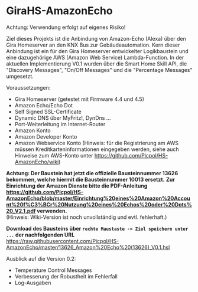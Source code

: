 # GiraHS-AmazonEcho
Achtung: Verwendung erfolgt auf eigenes Risiko!

Ziel dieses Projekts ist die Anbindung von Amazon-Echo (Alexa) über den Gira Homeserver an den KNX Bus zur Gebäudeautomation.
Kern dieser Anbindung ist ein für den Gira Homeserver entwickelter Logikbaustein und eine dazugehörige AWS (Amazon Web Service) Lambda-Function.
In der aktuellen Implementierung V0.1 wurden über die Smart Home Skill API, die "Discovery Messages", "On/Off Messages" und die "Percentage Messages" umgesetzt.

Voraussetzungen:
* Gira Homeserver (getestet mit Firmware 4.4 und 4.5)
* Amazon Echo/Echo Dot
* Self Signed SSL-Certificate
* Dynamic DNS über MyFritz!, DynDns ...
* Port-Weiterleitung im Internet-Router
* Amazon Konto
* Amazon Developer Konto
* Amazon Webservice Konto (Hinweis: für die Registrierung am AWS müssen Kreditkarteninformationen eingegeben werden, siehe auch Hinweise zum AWS-Konto unter https://github.com/Picpol/HS-AmazonEcho/wiki)


**Achtung: Der Baustein hat jetzt die offizielle Bausteinnummer 13626 bekommen, welche hiermit die Bausteinnummer 10013 ersetzt.** 
**Zur Einrichtung der Amazon Dienste bitte die PDF-Anleitung https://github.com/Picpol/HS-AmazonEcho/blob/master/Einrichtung%20eines%20Amazon%20Account%20f%C3%BCr%20Nutzung%20eines%20Echos%20oder%20Dots%20_V2.1.pdf verwenden.**  
(Hinweis: Wiki-Version ist noch unvollständig und evtl. fehlerhaft.)  

**Download des Bausteins über `rechte Maustaste -> Ziel speichern unter ...` der nachfolgenden URL**  
https://raw.githubusercontent.com/Picpol/HS-AmazonEcho/master/13626_Amazon%20Echo%20(13626)_V0.1.hsl

Ausblick auf die Version 0.2:
* Temperature Control Messages
* Verbesserung der Robustheit im Fehlerfall
* Log-Ausgaben


